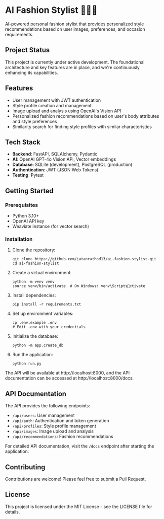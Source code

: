 # AI Fashion Stylist 👔👗👟

AI-powered personal fashion stylist that provides personalized style recommendations based on user images, preferences, and occasion requirements.

## Project Status

This project is currently under active development. The foundational architecture and key features are in place, and we're continuously enhancing its capabilities.

## Features

- User management with JWT authentication
- Style profile creation and management
- Image upload and analysis using OpenAI's Vision API
- Personalized fashion recommendations based on user's body attributes and style preferences
- Similarity search for finding style profiles with similar characteristics

## Tech Stack

- **Backend**: FastAPI, SQLAlchemy, Pydantic
- **AI**: OpenAI GPT-4o Vision API, Vector embeddings
- **Database**: SQLite (development), PostgreSQL (production)
- **Authentication**: JWT (JSON Web Tokens)
- **Testing**: Pytest

## Getting Started

### Prerequisites

- Python 3.10+
- OpenAI API key
- Weaviate instance (for vector search)

### Installation

1. Clone the repository:
   ```
   git clone https://github.com/jatanrathod13/ai-fashion-stylist.git
   cd ai-fashion-stylist
   ```

2. Create a virtual environment:
   ```
   python -m venv venv
   source venv/bin/activate  # On Windows: venv\Scriptsctivate
   ```

3. Install dependencies:
   ```
   pip install -r requirements.txt
   ```

4. Set up environment variables:
   ```
   cp .env.example .env
   # Edit .env with your credentials
   ```

5. Initialize the database:
   ```
   python -m app.create_db
   ```

6. Run the application:
   ```
   python run.py
   ```

The API will be available at http://localhost:8000, and the API documentation can be accessed at http://localhost:8000/docs.

## API Documentation

The API provides the following endpoints:

- `/api/users`: User management
- `/api/auth`: Authentication and token generation
- `/api/profiles`: Style profile management
- `/api/images`: Image upload and analysis
- `/api/recommendations`: Fashion recommendations

For detailed API documentation, visit the `/docs` endpoint after starting the application.

## Contributing

Contributions are welcome! Please feel free to submit a Pull Request.

## License

This project is licensed under the MIT License - see the LICENSE file for details.
